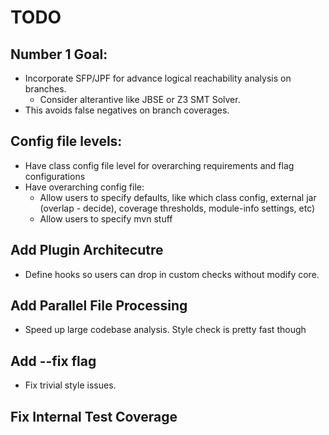# TODO 

## Number 1 Goal:
- Incorporate SFP/JPF for advance logical reachability analysis on branches. 
    - Consider alterantive like JBSE or Z3 SMT Solver.
- This avoids false negatives on branch coverages. 

## Config file levels:
- Have class config file level for overarching requirements and flag configurations
- Have overarching config file:
    - Allow users to specify defaults, like which class config, external jar (overlap - decide), coverage thresholds, module-info settings, etc)
    - Allow users to specify mvn stuff

## Add Plugin Architecutre
- Define hooks so users can drop in custom checks without modify core. 
  
## Add Parallel File Processing
- Speed up large codebase analysis. Style check is pretty fast though

## Add --fix flag
- Fix trivial style issues. 
  
## Fix Internal Test Coverage

